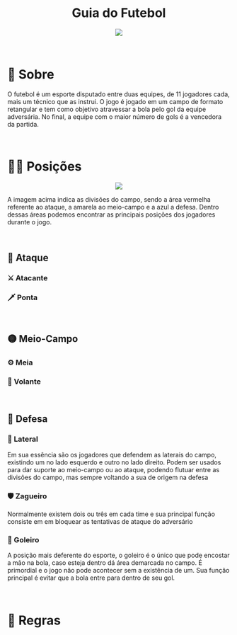 <h1 align = "center"> Guia do Futebol</h1>

<p align = "center"><img src = "https://i.imgur.com/z8QoPiT.jpg"></p>

<br>

# 🤔 Sobre

O futebol é um esporte disputado entre duas equipes, de 11 jogadores cada, mais um técnico que as instrui. O jogo é jogado em um campo de formato retangular e tem como objetivo atravessar a bola pelo gol da equipe adversária. No final, a equipe com o maior número de gols é a vencedora da partida.

<br>

# 🏃‍♂️ Posições

<p align = "center"> <img src = "https://ik.imagekit.io/tomlavez/setores-transformed.jpeg?updatedAt=1704852698620"> <p>

A imagem acima indica as divisões do campo, sendo a área vermelha referente ao ataque, a amarela ao meio-campo e a azul a defesa. Dentro dessas áreas podemos encontrar as principais posições dos jogadores durante o jogo.

<br>

## 🔴 Ataque
### ⚔️ Atacante

### 🗡️ Ponta

<br>

## 🟡 Meio-Campo

### ⚙️ Meia

### 🔗 Volante

<br>

## 🔵 Defesa

### 💨 Lateral
Em sua essência são os jogadores que defendem as laterais do campo, existindo um no lado esquerdo e outro no lado direito. Podem ser usados para dar suporte ao meio-campo ou ao ataque, podendo flutuar entre as divisões do campo, mas sempre voltando a sua de origem na defesa

### 🛡️ Zagueiro
Normalmente existem dois ou três em cada time e sua principal função consiste em em bloquear as tentativas de ataque do adversário

### 🧤 Goleiro
A posição mais deferente do esporte, o goleiro é o único que pode encostar a mão na bola, caso esteja dentro dá área demarcada no campo. É primordial e o jogo não pode acontecer sem a existência de um. Sua função principal é evitar que a bola entre para dentro de seu gol.

<br>

# 📖 Regras